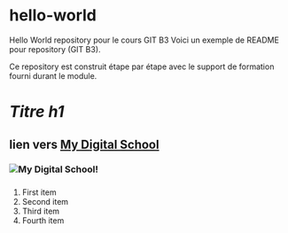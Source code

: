 # hello-world
Hello World repository pour le cours GIT B3 
Voici un exemple de README pour repository (GIT B3).  

Ce repository est construit étape par étape avec le support de formation fourni durant le module.

# ***Titre h1***

## lien vers [My Digital School](https://www.mydigitalschool.com)

### ![My Digital School!](https://www.designenbretagne.com/wp-content/uploads/2017/06/LOGO_MDS.jpg)

###
1. First item
2. Second item
3. Third item
4. Fourth item
